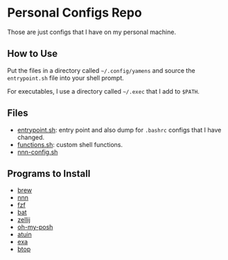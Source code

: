 # Personal Configs Repo

Those are just configs that I have on my personal machine.

## How to Use

Put the files in a directory called `~/.config/yamens` and source the `entrypoint.sh` file into your shell prompt.

For executables, I use a directory called `~/.exec` that I add to `$PATH`.

## Files

* [entrypoint.sh](./entrypoint.sh): entry point and also dump for `.bashrc` configs that I have changed.
* [functions.sh](./functions.sh): custom shell functions.
* [nnn-config.sh](./nnn-config.sh)

## Programs to Install

* [brew](https://brew.sh/)
* [nnn](https://github.com/jarun/nnn)
* [fzf](https://github.com/junegunn/fzf)
* [bat](https://github.com/sharkdp/bat)
* [zellij](https://zellij.dev/)
* [oh-my-posh](https://ohmyposh.dev/)
* [atuin](https://github.com/atuinsh/atuin)
* [exa](https://github.com/ogham/exa)
* [btop](https://github.com/aristocratos/btop)
